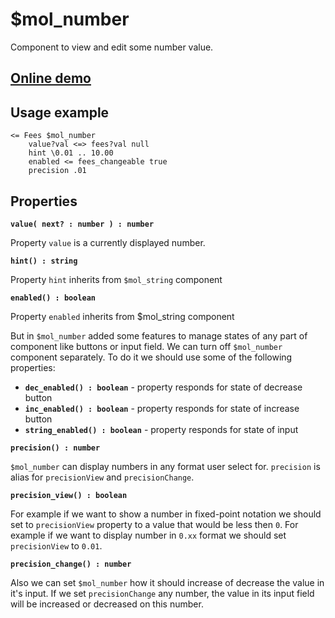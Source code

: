 # $mol_number

Component to view and edit some number value.

## [Online demo](https://mol.hyoo.ru/#!section=demos/readme/demo=mol_number_demo)

## Usage example

```
<= Fees $mol_number
	value?val <=> fees?val null
	hint \0.01 .. 10.00
	enabled <= fees_changeable true
	precision .01
```

## Properties

**`value( next? : number ) : number`**

Property `value` is a currently displayed number.

**`hint() : string`**

Property `hint` inherits from `$mol_string` component

**`enabled() : boolean`**

Property `enabled` inherits from $mol_string component

But in `$mol_number` added some features to manage states of any part of component like buttons or input field.
We can turn off `$mol_number` component separately. To do it we should use some of the following properties:
* **`dec_enabled() : boolean`** - property responds for state of decrease button
* **`inc_enabled() : boolean`** - property responds for state of increase button
* **`string_enabled() : boolean`** - property responds for state of input

**`precision() : number`**

`$mol_number` can display numbers in any format user select for. `precision` is alias for `precisionView` and `precisionChange`.

**`precision_view() : boolean`**

For example if we want to show a number in fixed-point notation
we should set to `precisionView` property to a value that would be less then `0`. For example if we want to display 
number in `0.xx` format we should set `precisionView` to `0.01`.  

**`precision_change() : number`**

Also we can set `$mol_number` how it should increase of decrease the value in it's input. If we set `precisionChange` any number,
the value in its input field will be increased or decreased on this number.
